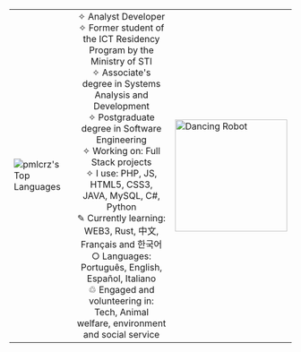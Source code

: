 <table>
  <tr>
    <td>
      <img src="https://github-readme-stats.vercel.app/api/top-langs/?username=pmlcrz&theme=midnight-purple&show_icons=true&hide_border=false&layout=compact" alt="pmlcrz's Top Languages"/>
    </td>
    <td>
      <div align="center">
        ✧ Analyst Developer<br>
        ✧ Former student of the ICT Residency Program by the Ministry of STI<br>
        ✧ Associate's degree in Systems Analysis and Development<br>
        ✧ Postgraduate degree in Software Engineering<br>
        ✧ Working on: Full Stack projects<br>
        ✧ I use: PHP, JS, HTML5, CSS3, JAVA, MySQL, C#, Python<br>
        ✎ Currently learning: WEB3, Rust, 中文, Français and 한국어<br>
        ○ Languages: Português, English, Español, Italiano<br>
        ♲ Engaged and volunteering in: Tech, Animal welfare, environment and social service
      </div>
    </td>
    <td>
      <img src="https://media.giphy.com/media/ao9DUiTKH60XS/giphy.gif" alt="Dancing Robot" height="200"/>
    </td>
  </tr>
</table>
